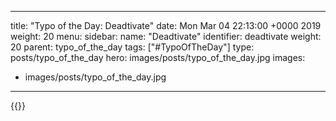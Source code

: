 
---
title: "Typo of the Day: Deadtivate"
date: Mon Mar 04 22:13:00 +0000 2019
weight: 20
menu:
  sidebar:
    name: "Deadtivate"
    identifier: deadtivate
    weight: 20
    parent: typo_of_the_day
tags: ["#TypoOfTheDay"]
type: posts/typo_of_the_day
hero: images/posts/typo_of_the_day.jpg
images:
- images/posts/typo_of_the_day.jpg
---


{{<x user="mariatta" id="1102693450485358597">}}

